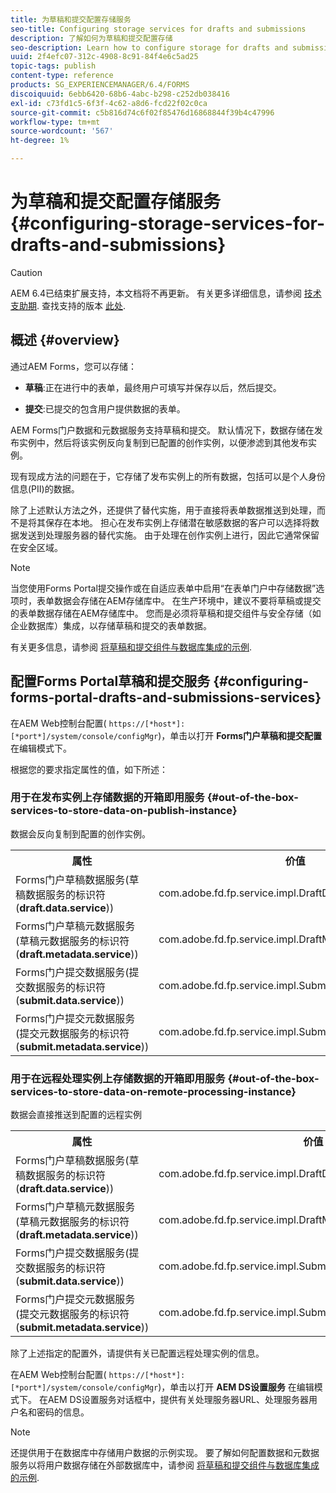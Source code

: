 ```yaml
---
title: 为草稿和提交配置存储服务
seo-title: Configuring storage services for drafts and submissions
description: 了解如何为草稿和提交配置存储
seo-description: Learn how to configure storage for drafts and submissions
uuid: 2f4efc07-312c-4908-8c91-84f4e6c5ad25
topic-tags: publish
content-type: reference
products: SG_EXPERIENCEMANAGER/6.4/FORMS
discoiquuid: 6ebb6420-68b6-4abc-b298-c252db038416
exl-id: c73fd1c5-6f3f-4c62-a8d6-fcd22f02c0ca
source-git-commit: c5b816d74c6f02f85476d16868844f39b4c47996
workflow-type: tm+mt
source-wordcount: '567'
ht-degree: 1%

---
```


# 为草稿和提交配置存储服务 {#configuring-storage-services-for-drafts-and-submissions}

>[!CAUTION]
>
>AEM 6.4已结束扩展支持，本文档将不再更新。 有关更多详细信息，请参阅 [技术支助期](https://helpx.adobe.com/cn/support/programs/eol-matrix.html). 查找支持的版本 [此处](https://experienceleague.adobe.com/docs/).

## 概述 {#overview}

通过AEM Forms，您可以存储：

* **草稿**:正在进行中的表单，最终用户可填写并保存以后，然后提交。

* **提交**:已提交的包含用户提供数据的表单。

AEM Forms门户数据和元数据服务支持草稿和提交。 默认情况下，数据存储在发布实例中，然后将该实例反向复制到已配置的创作实例，以便渗滤到其他发布实例。

现有现成方法的问题在于，它存储了发布实例上的所有数据，包括可以是个人身份信息(PII)的数据。

除了上述默认方法之外，还提供了替代实施，用于直接将表单数据推送到处理，而不是将其保存在本地。 担心在发布实例上存储潜在敏感数据的客户可以选择将数据发送到处理服务器的替代实施。 由于处理在创作实例上进行，因此它通常保留在安全区域。

>[!NOTE]
>
>当您使用Forms Portal提交操作或在自适应表单中启用“在表单门户中存储数据”选项时，表单数据会存储在AEM存储库中。 在生产环境中，建议不要将草稿或提交的表单数据存储在AEM存储库中。 您而是必须将草稿和提交组件与安全存储（如企业数据库）集成，以存储草稿和提交的表单数据。
>
>有关更多信息，请参阅 [将草稿和提交组件与数据库集成的示例](/help/forms/using/integrate-draft-submission-database.md).

## 配置Forms Portal草稿和提交服务 {#configuring-forms-portal-drafts-and-submissions-services}

在AEM Web控制台配置( `https://[*host*]:[*port*]/system/console/configMgr`)，单击以打开 **Forms门户草稿和提交配置** 在编辑模式下。

根据您的要求指定属性的值，如下所述：

### 用于在发布实例上存储数据的开箱即用服务 {#out-of-the-box-services-to-store-data-on-publish-instance}

数据会反向复制到配置的创作实例。

<table> 
 <tbody>
  <tr>
   <th>属性</th> 
   <th>价值</th> 
  </tr>
  <tr>
   <td>Forms门户草稿数据服务(草稿数据服务的标识符(<strong>draft.data.service</strong>))</td> 
   <td>com.adobe.fd.fp.service.impl.DraftDataServiceImpl<br /> </td> 
  </tr>
  <tr>
   <td>Forms门户草稿元数据服务(草稿元数据服务的标识符(<strong>draft.metadata.service</strong>))</td> 
   <td>com.adobe.fd.fp.service.impl.DraftMetadataServiceImpl<br /> </td> 
  </tr>
  <tr>
   <td>Forms门户提交数据服务(提交数据服务的标识符(<strong>submit.data.service</strong>))</td> 
   <td>com.adobe.fd.fp.service.impl.SubmitDataServiceImpl<br /> </td> 
  </tr>
  <tr>
   <td>Forms门户提交元数据服务(提交元数据服务的标识符(<strong>submit.metadata.service</strong>))</td> 
   <td>com.adobe.fd.fp.service.impl.SubmitMetadataServiceImpl<br /> </td> 
  </tr>
 </tbody>
</table>

### 用于在远程处理实例上存储数据的开箱即用服务 {#out-of-the-box-services-to-store-data-on-remote-processing-instance}

数据会直接推送到配置的远程实例

<table> 
 <tbody>
  <tr>
   <th>属性</th> 
   <th>价值</th> 
  </tr>
  <tr>
   <td>Forms门户草稿数据服务(草稿数据服务的标识符(<strong>draft.data.service</strong>))</td> 
   <td>com.adobe.fd.fp.service.impl.DraftDataServiceRemoteImpl<br /> </td> 
  </tr>
  <tr>
   <td>Forms门户草稿元数据服务(草稿元数据服务的标识符(<strong>draft.metadata.service</strong>))</td> 
   <td>com.adobe.fd.fp.service.impl.DraftMetadataServiceRemoteImpl<br /> </td> 
  </tr>
  <tr>
   <td>Forms门户提交数据服务(提交数据服务的标识符(<strong>submit.data.service</strong>))</td> 
   <td>com.adobe.fd.fp.service.impl.SubmitDataServiceRemoteImpl<br /> </td> 
  </tr>
  <tr>
   <td>Forms门户提交元数据服务(提交元数据服务的标识符(<strong>submit.metadata.service</strong>))</td> 
   <td>com.adobe.fd.fp.service.impl.SubmitMetadataServiceRemoteImpl<br /> </td> 
  </tr>
 </tbody>
</table>

除了上述指定的配置外，请提供有关已配置远程处理实例的信息。

在AEM Web控制台配置( `https://[*host*]:[*port*]/system/console/configMgr`)，单击以打开 **AEM DS设置服务** 在编辑模式下。 在AEM DS设置服务对话框中，提供有关处理服务器URL、处理服务器用户名和密码的信息。

>[!NOTE]
>
>还提供用于在数据库中存储用户数据的示例实现。 要了解如何配置数据和元数据服务以将用户数据存储在外部数据库中，请参阅 [将草稿和提交组件与数据库集成的示例](/help/forms/using/integrate-draft-submission-database.md).
